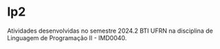 # lp2
Atividades desenvolvidas no semestre 2024.2 BTI UFRN na disciplina de Linguagem de Programação II - IMD0040.
